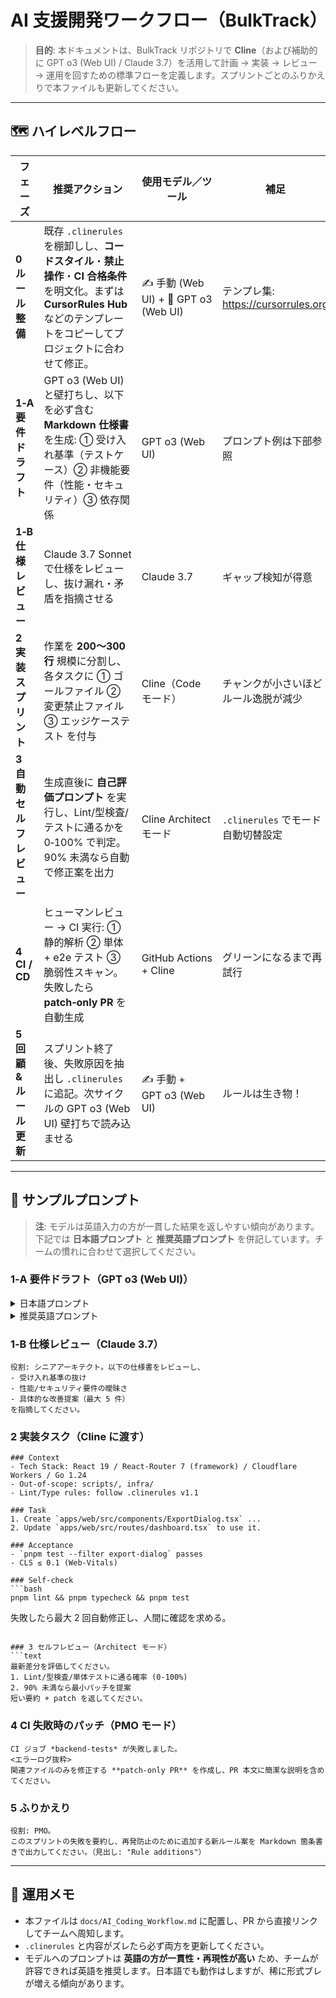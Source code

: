 # AI 支援開発ワークフロー（BulkTrack）

> **目的**: 本ドキュメントは、BulkTrack リポジトリで **Cline**（および補助的に GPT o3 (Web UI) / Claude 3.7）を活用して計画 → 実装 → レビュー → 運用を回すための標準フローを定義します。スプリントごとのふりかえりで本ファイルも更新してください。

---

## 🗺️ ハイレベルフロー

| フェーズ                 | 推奨アクション                                                                                                                                                                   | 使用モデル／ツール                    | 補足                                  |
| ------------------------ | -------------------------------------------------------------------------------------------------------------------------------------------------------------------------------- | ------------------------------------- | ------------------------------------- |
| **0 ルール整備**         | 既存 `.clinerules` を棚卸しし、**コードスタイル**・**禁止操作**・**CI 合格条件** を明文化。まずは **CursorRules Hub** などのテンプレートをコピーしてプロジェクトに合わせて修正。 | ✍️ 手動 (Web UI) + 🤖 GPT o3 (Web UI) | テンプレ集: <https://cursorrules.org> |
| **1‑A 要件ドラフト**     | GPT o3 (Web UI) と壁打ちし、以下を必ず含む **Markdown 仕様書** を生成: ① 受け入れ基準（テストケース）② 非機能要件（性能・セキュリティ）③ 依存関係                                | GPT o3 (Web UI)                       | プロンプト例は下部参照                |
| **1‑B 仕様レビュー**     | Claude 3.7 Sonnet で仕様をレビューし、抜け漏れ・矛盾を指摘させる                                                                                                                 | Claude 3.7                            | ギャップ検知が得意                    |
| **2 実装スプリント**     | 作業を **200〜300 行** 規模に分割し、各タスクに ① ゴールファイル ② 変更禁止ファイル ③ エッジケーステスト を付与                                                                  | Cline（Code モード）                  | チャンクが小さいほどルール逸脱が減少  |
| **3 自動セルフレビュー** | 生成直後に **自己評価プロンプト** を実行し、Lint/型検査/テストに通るかを 0‑100% で判定。90% 未満なら自動で修正案を出力                                                           | Cline Architect モード                | `.clinerules` でモード自動切替設定    |
| **4 CI / CD**            | ヒューマンレビュー → CI 実行: ① 静的解析 ② 単体 + e2e テスト ③ 脆弱性スキャン。失敗したら **patch‑only PR** を自動生成                                                           | GitHub Actions + Cline                | グリーンになるまで再試行              |
| **5 回顧 & ルール更新**  | スプリント終了後、失敗原因を抽出し `.clinerules` に追記。次サイクルの GPT o3 (Web UI) 壁打ちで読み込ませる                                                                       | ✍️ 手動 + GPT o3 (Web UI)             | ルールは生き物！                      |

---

## 🎯 サンプルプロンプト

> **注**: モデルは英語入力の方が一貫した結果を返しやすい傾向があります。下記では **日本語プロンプト** と **推奨英語プロンプト** を併記しています。チームの慣れに合わせて選択してください。

### 1‑A 要件ドラフト（GPT o3 (Web UI)）

<details>
<summary>日本語プロンプト</summary>

```text
あなたは QA エンジニアです。以下を必ず含む Markdown 仕様書を作成してください。
1. 受け入れ基準（Given‑When‑Then 形式）
2. 非機能要件（性能目標、セキュリティ制約）
3. 外部依存とバージョン制約
機能: "ワークアウトセッションを Google Sheets に CSV エクスポートする"
```

</details>

<details>
<summary>推奨英語プロンプト</summary>

```text
You are a QA engineer.
Produce a **Markdown spec** containing:
1. Acceptance criteria (Given‑When‑Then)
2. Non‑functional requirements (performance budgets, security constraints)
3. External dependencies & version constraints
Feature: "Export workout sessions to Google Sheets as CSV".
```

</details>

### 1‑B 仕様レビュー（Claude 3.7）

```text
役割: シニアアーキテクト。以下の仕様書をレビューし、
- 受け入れ基準の抜け
- 性能/セキュリティ要件の曖昧さ
- 具体的な改善提案（最大 5 件）
を指摘してください。
```

### 2 実装タスク（Cline に渡す）

````text
### Context
- Tech Stack: React 19 / React‑Router 7 (framework) / Cloudflare Workers / Go 1.24
- Out‑of‑scope: scripts/, infra/
- Lint/Type rules: follow .clinerules v1.1

### Task
1. Create `apps/web/src/components/ExportDialog.tsx` ...
2. Update `apps/web/src/routes/dashboard.tsx` to use it.

### Acceptance
- `pnpm test --filter export-dialog` passes
- CLS ≤ 0.1 (Web‑Vitals)

### Self‑check
```bash
pnpm lint && pnpm typecheck && pnpm test
````

失敗したら最大 2 回自動修正し、人間に確認を求める。

````

### 3 セルフレビュー（Architect モード）
```text
最新差分を評価してください。
1. Lint/型検査/単体テストに通る確率 (0‑100%)
2. 90% 未満なら最小パッチを提案
短い要約 + patch を返してください。
````

### 4 CI 失敗時のパッチ（PMO モード）

```text
CI ジョブ *backend-tests* が失敗しました。
<エラーログ抜粋>
関連ファイルのみを修正する **patch‑only PR** を作成し、PR 本文に簡潔な説明を含めてください。
```

### 5 ふりかえり

```text
役割: PMO。
このスプリントの失敗を要約し、再発防止のために追加する新ルール案を Markdown 箇条書きで出力してください。（見出し: "Rule additions"）
```

---

## 📌 運用メモ

- 本ファイルは `docs/AI_Coding_Workflow.md` に配置し、PR から直接リンクしてチームへ周知します。
- `.clinerules` と内容がズレたら必ず両方を更新してください。
- モデルへのプロンプトは **英語の方が一貫性・再現性が高い** ため、チームが許容できれば英語を推奨します。日本語でも動作はしますが、稀に形式ブレが増える傾向があります。

